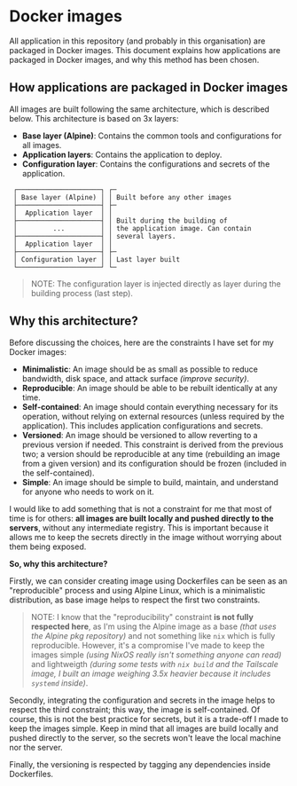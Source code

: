 # Docker images

All application in this repository (and probably in this organisation) are packaged in Docker images. This document
explains how applications are packaged in Docker images, and why this method has been chosen.

## How applications are packaged in Docker images

All images are built following the same architecture, which is described below. This architecture is based on 3x layers:

- **Base layer (Alpine)**: Contains the common tools and configurations for all images.
- **Application layers**: Contains the application to deploy.
- **Configuration layer**: Contains the configurations and secrets of the application.

```text
 ┌─────────────────────┐ ┌─
 │ Base layer (Alpine) │ │ Built before any other images
 ├─────────────────────┤ ├─
 │  Application layer  │ │
 ├─────────────────────┤ │ Built during the building of
 │         ...         │ │ the application image. Can contain
 ├─────────────────────┤ │ several layers.
 │  Application layer  │ │
 ├─────────────────────┤ ├─
 │ Configuration layer │ │ Last layer built
 └─────────────────────┘ └─
```

> NOTE: The configuration layer is injected directly as layer during the building process (last step).

## Why this architecture?

Before discussing the choices, here are the constraints I have set for my Docker images:

- **Minimalistic**: An image should be as small as possible to reduce bandwidth, disk space, and attack surface
  _(improve security)_.
- **Reproducible**: An image should be able to be rebuilt identically at any time.
- **Self-contained**: An image should contain everything necessary for its operation, without relying on external
  resources (unless required by the application). This includes application configurations and
  secrets.
- **Versioned**: An image should be versioned to allow reverting to a previous version if needed. This constraint is
  derived from the previous two; a version should be reproducible at any time (rebuilding an image
  from a given version) and its configuration should be frozen (included in the self-contained).
- **Simple**: An image should be simple to build, maintain, and understand for anyone who needs to work on it.

I would like to add something that is not a constraint for me that most of time is for others: **all images are built
locally and pushed directly to the servers**, without any intermediate registry. This is important because it allows
me to keep the secrets directly in the image without worrying about them being exposed.

**So, why this architecture?**

Firstly, we can consider creating image using Dockerfiles can be seen as an "reproducible" process and using Alpine
Linux, which is a minimalistic distribution, as base image helps to respect the first two constraints.

> NOTE: I know that the "reproducibility" constraint **is not fully respected here**, as I'm using the Alpine image as
> a base _(that uses the Alpine pkg repository)_ and not something like `nix` which is fully reproducible. However,
> it's a compromise I've made to keep the images simple _(using NixOS really isn't something anyone can read)_ and
> lightweigth _(during some tests with `nix build` and the Tailscale image, I built an image weighing 3.5x heavier because it
> includes `systemd` inside)_.

Secondly, integrating the configuration and secrets in the image helps to respect the third constraint; this way, the
image is self-contained. Of course, this is not the best practice for secrets, but it is a trade-off I made to keep
the images simple. Keep in mind that all images are build locally and pushed directly to the server, so the secrets won't
leave the local machine nor the server.

Finally, the versioning is respected by tagging any dependencies inside Dockerfiles.
